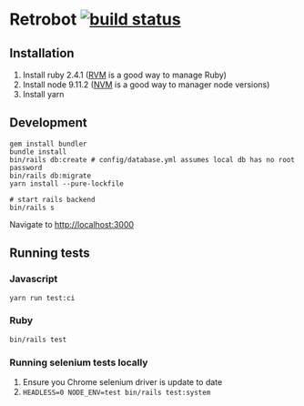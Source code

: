 # Retrobot [![build status](https://travis-ci.org/severest/retrobot.svg?branch=master)](https://travis-ci.org/severest/retrobot)

## Installation

1. Install ruby 2.4.1 ([RVM](http://rvm.io/rvm/install) is a good way to manage Ruby)
2. Install node 9.11.2 ([NVM](https://github.com/nvm-sh/nvm#installing-and-updating) is a good way to manager node versions)
3. Install yarn

## Development

```
gem install bundler
bundle install
bin/rails db:create # config/database.yml assumes local db has no root password
bin/rails db:migrate
yarn install --pure-lockfile

# start rails backend
bin/rails s
```

Navigate to <http://localhost:3000>

## Running tests

### Javascript

```
yarn run test:ci
```

### Ruby

```
bin/rails test
```

### Running selenium tests locally

1. Ensure you Chrome selenium driver is update to date
3. `HEADLESS=0 NODE_ENV=test bin/rails test:system`
